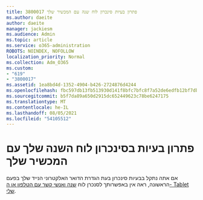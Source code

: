 ```yaml
---
title: 3800017 פתרון בעיות סינכרון לוח שנה עם המכשיר שלך
ms.author: daeite
author: daeite
manager: jackiesm
ms.audience: Admin
ms.topic: article
ms.service: o365-administration
ROBOTS: NOINDEX, NOFOLLOW
localization_priority: Normal
ms.collection: Adm_O365
ms.custom:
- "619"
- "3800017"
ms.assetid: 1ea8bd4d-1352-4904-b426-2724876d4244
ms.openlocfilehash: fbc597db13fb513930d141f8bfc7bfc8f7a52de6edfb12bf7db64a46e3cbdaa9
ms.sourcegitcommit: b5f7da89a650d2915dc652449623c78be6247175
ms.translationtype: MT
ms.contentlocale: he-IL
ms.lasthandoff: 08/05/2021
ms.locfileid: "54105512"
---
```

# <a name="troubleshoot-syncing-your-calendar-to-your-device"></a>פתרון בעיות בסינכרון לוח השנה שלך עם המכשיר שלך

אם אתה נתקל בבעיות סינכרון בעת הגדרת הדואר האלקטרוני הנייד שלך בפעם הראשונה, ראה אין באפשרותך לסנכרן לוח [שנה ואנשי קשר עם הטלפון או ה- Tablet שלי](https://support.office.com/article/8479d764-b9f5-4fff-ba88-edd7c265df9f).
  